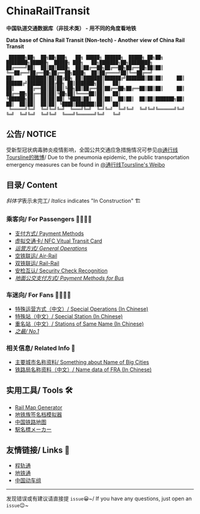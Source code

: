 # ChinaRailTransit

**中国轨道交通数据库（非技术类） - 用不同的角度看地铁**

**Data base of China Rail Transit (Non-tech) - Another view of China Rail Transit**

```
 ██████╗██╗  ██╗██╗███╗   ██╗ █████╗ ██████╗  █████╗ ██╗██╗  ████████╗██████╗  █████╗ ███╗   ██╗███████╗██╗████████╗
██╔════╝██║  ██║██║████╗  ██║██╔══██╗██╔══██╗██╔══██╗██║██║  ╚══██╔══╝██╔══██╗██╔══██╗████╗  ██║██╔════╝██║╚══██╔══╝
██║     ███████║██║██╔██╗ ██║███████║██████╔╝███████║██║██║     ██║   ██████╔╝███████║██╔██╗ ██║███████╗██║   ██║   
██║     ██╔══██║██║██║╚██╗██║██╔══██║██╔══██╗██╔══██║██║██║     ██║   ██╔══██╗██╔══██║██║╚██╗██║╚════██║██║   ██║   
╚██████╗██║  ██║██║██║ ╚████║██║  ██║██║  ██║██║  ██║██║███████╗██║   ██║  ██║██║  ██║██║ ╚████║███████║██║   ██║   
 ╚═════╝╚═╝  ╚═╝╚═╝╚═╝  ╚═══╝╚═╝  ╚═╝╚═╝  ╚═╝╚═╝  ╚═╝╚═╝╚══════╝╚═╝   ╚═╝  ╚═╝╚═╝  ╚═╝╚═╝  ╚═══╝╚══════╝╚═╝   ╚═╝  
```

## 公告/ NOTICE

受新型冠状病毒肺炎疫情影响，全国公共交通应急措施情况可参见[@通行线Toursline的微博](https://m.weibo.cn/u/6882481489/)/ Due to the pneumonia epidemic, the public transportation emergency measures can be found in [@通行线Toursline's Weibo](https://m.weibo.cn/u/6882481489/)

## 目录/ Content

*斜体字*表示未完工/ *Italics* indicates "In Construction" 🏗

### 乘客向/ For Passengers 👨‍🚀👩‍🚀
- [支付方式/ Payment Methods](https://github.com/Ivysauro/ChinaRailTransit/blob/master/data/Payment%20Methods.md)
- [虚拟交通卡/ NFC Vitual Transit Card](https://github.com/Ivysauro/ChinaRailTransit/blob/master/data/NFC%20Vitual%20Transit%20Card.md)
- [*运营方式/ General Operations*](https://github.com/Ivysauro/ChinaRailTransit/blob/master/data/General%20Operations.md)
- [空铁联运/ Air-Rail](https://github.com/Ivysauro/ChinaRailTransit/blob/master/data/Air-Rail.md)
- [双铁联运/ Rail-Rail](https://github.com/Ivysauro/ChinaRailTransit/blob/master/data/Rail-Rail.md)
- [安检互认/ Security Check Recognition](https://github.com/Ivysauro/ChinaRailTransit/blob/master/data/Security%20Check%20Recognition.md)
- [*地面公交支付方式/ Payment Methods for Bus*](https://github.com/Ivysauro/ChinaRailTransit/blob/master/data/Payment%20Methods%20for%20Bus.md)

### 车迷向/ For Fans 🕵️‍♂️🕵️‍♀️
- [特殊运营方式（中文）/ Special Operations (In Chinese)](https://github.com/Ivysauro/ChinaRailTransit/blob/master/data/Special%20Operations.md)
- [特殊站（中文）/ Special Station (In Chinese)](https://github.com/Ivysauro/ChinaRailTransit/blob/master/data/Special%20Station.md)
- [重名站（中文）/ Stations of Same Name (In Chinese)](https://github.com/Ivysauro/ChinaRailTransit/blob/master/data/Stations%20of%20Same%20Name.md)
- [*之最/ No.1*](https://github.com/Ivysauro/ChinaRailTransit/blob/master/data/zui.md)

### 相关信息/ Related Info 🧷
- [主要城市名称资料/ Something about Name of Big Cities](https://github.com/Ivysauro/ChinaRailTransit/blob/master/data/Name%20data%20of%20Big%20Cities.md)
- [铁路局名称资料（中文）/ Name data of FRA (In Chinese)](https://github.com/Ivysauro/ChinaRailTransit/blob/master/data/Name%20data%20of%20FRA.md)

## 实用工具/ Tools 🛠
- [Rail Map Generator](https://wongchito.github.io/RailMapGenerator/)
- [地铁族签名档模拟器](https://imisty.github.io/Metro-Simulator/dist/index.html)
- [中国铁路地图](http://cnrail.geogv.org/zhcn/?useMapboxGl=true)
- [駅名標メーカー](http://aniani.me/station/)

## 友情链接/ Links 🔗
- [程轨通](https://mcmcrt.china-emu.cn/)
- [地铁通](http://www.metroman.cn/)
- [中国动车组](https://www.china-emu.cn/)

---
发现错误或有建议请直接提 `issue`😀~/ If you have any questions, just open an `issue`😉~
